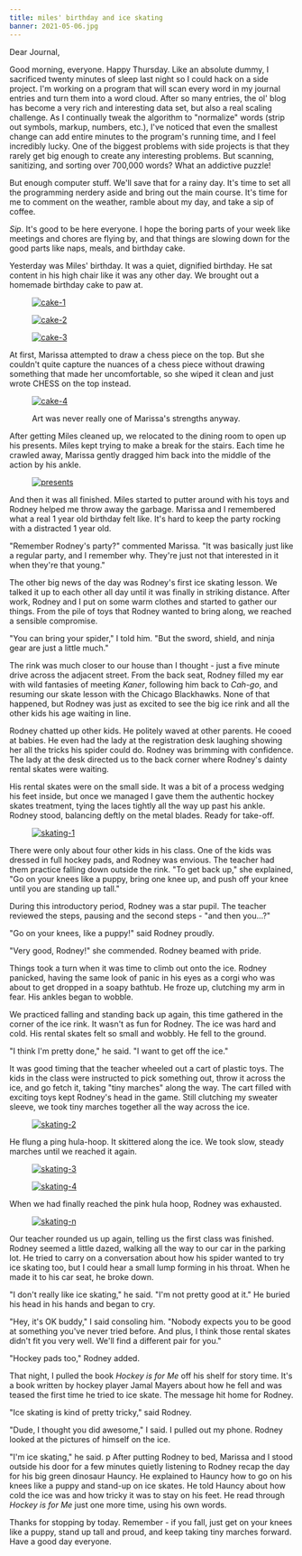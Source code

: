 ```yaml
---
title: miles' birthday and ice skating
banner: 2021-05-06.jpg
---
```


Dear Journal,

Good morning, everyone.  Happy Thursday.  Like an absolute dummy, I
sacrificed twenty minutes of sleep last night so I could hack on a
side project.  I'm working on a program that will scan every word in
my journal entries and turn them into a word cloud.  After so many
entries, the ol' blog has become a very rich and interesting data set,
but also a real scaling challenge.  As I continually tweak the
algorithm to "normalize" words (strip out symbols, markup, numbers,
etc.), I've noticed that even the smallest change can add entire
minutes to the program's running time, and I feel incredibly lucky.
One of the biggest problems with side projects is that they rarely get
big enough to create any interesting problems.  But scanning,
sanitizing, and sorting over 700,000 words?  What an addictive puzzle!

But enough computer stuff.  We'll save that for a rainy day.  It's
time to set all the programming nerdery aside and bring out the main
course.  It's time for me to comment on the weather, ramble about my
day, and take a sip of coffee.

_Sip_.  It's good to be here everyone.  I hope the boring parts of
your week like meetings and chores are flying by, and that things are
slowing down for the good parts like naps, meals, and birthday cake.

Yesterday was Miles' birthday.  It was a quiet, dignified birthday.
He sat content in his high chair like it was any other day.  We
brought out a homemade birthday cake to paw at.

<figure>
  <a href="/images/2021-05-06-cake-1.jpg">
    <img alt="cake-1" src="/images/2021-05-06-cake-1.jpg"/>
  </a>
</figure>

<figure>
  <a href="/images/2021-05-06-cake-2.jpg">
    <img alt="cake-2" src="/images/2021-05-06-cake-2.jpg"/>
  </a>
</figure>

<figure>
  <a href="/images/2021-05-06-cake-3.jpg">
    <img alt="cake-3" src="/images/2021-05-06-cake-3.jpg"/>
  </a>
</figure>

At first, Marissa attempted to draw a chess piece on the top.  But she
couldn't quite capture the nuances of a chess piece without drawing
something that made her uncomfortable, so she wiped it clean and just
wrote CHESS on the top instead.

<figure>
  <a href="/images/2021-05-06-cake-4.jpg">
    <img alt="cake-4" src="/images/2021-05-06-cake-4.jpg"/>
  </a>
  <figcaption><p>Art was never really one of Marissa's strengths anyway.</p></figcaption>
</figure>

After getting Miles cleaned up, we relocated to the dining room to
open up his presents.  Miles kept trying to make a break for the
stairs.  Each time he crawled away, Marissa gently dragged him back
into the middle of the action by his ankle.

<figure>
  <a href="/images/2021-05-06-presents.jpg">
    <img alt="presents" src="/images/2021-05-06-presents.jpg"/>
  </a>
</figure>

And then it was all finished.  Miles started to putter around with his
toys and Rodney helped me throw away the garbage.  Marissa and I
remembered what a real 1 year old birthday felt like.  It's hard to
keep the party rocking with a distracted 1 year old.

"Remember Rodney's party?" commented Marissa.  "It was basically just
like a regular party, and I remember why.  They're just not that
interested in it when they're that young."

The other big news of the day was Rodney's first ice skating lesson.
We talked it up to each other all day until it was finally in striking
distance.  After work, Rodney and I put on some warm clothes and
started to gather our things.  From the pile of toys that Rodney
wanted to bring along, we reached a sensible compromise.

"You can bring your spider," I told him.  "But the sword, shield, and
ninja gear are just a little much."

The rink was much closer to our house than I thought - just a five
minute drive across the adjacent street.  From the back seat, Rodney
filled my ear with wild fantasies of meeting _Kaner_, following him
back to _Cah-go_, and resuming our skate lesson with the Chicago
Blackhawks.  None of that happened, but Rodney was just as excited to
see the big ice rink and all the other kids his age waiting in line.

Rodney chatted up other kids.  He politely waved at other parents.  He
cooed at babies.  He even had the lady at the registration desk
laughing showing her all the tricks his spider could do.  Rodney was
brimming with confidence.  The lady at the desk directed us to the
back corner where Rodney's dainty rental skates were waiting.

His rental skates were on the small side.  It was a bit of a process
wedging his feet inside, but once we managed I gave them the authentic
hockey skates treatment, tying the laces tightly all the way up past
his ankle.  Rodney stood, balancing deftly on the metal blades.  Ready
for take-off.

<figure>
  <a href="/images/2021-05-06-skating-1.jpg">
    <img alt="skating-1" src="/images/2021-05-06-skating-1.jpg"/>
  </a>
</figure>

There were only about four other kids in his class.  One of the kids
was dressed in full hockey pads, and Rodney was envious.  The teacher
had them practice falling down outside the rink.  "To get back up,"
she explained, "Go on your knees like a puppy, bring one knee up, and
push off your knee until you are standing up tall."

During this introductory period, Rodney was a star pupil.  The teacher
reviewed the steps, pausing and the second steps - "and then you...?"

"Go on your knees, like a puppy!" said Rodney proudly.

"Very good, Rodney!" she commended.  Rodney beamed with pride.

Things took a turn when it was time to climb out onto the ice.  Rodney
panicked, having the same look of panic in his eyes as a corgi who was
about to get dropped in a soapy bathtub.  He froze up, clutching my
arm in fear.  His ankles began to wobble.

We practiced falling and standing back up again, this time gathered in
the corner of the ice rink.  It wasn't as fun for Rodney.  The ice was
hard and cold.  His rental skates felt so small and wobbly.  He fell
to the ground.

"I think I'm pretty done," he said.  "I want to get off the ice."

It was good timing that the teacher wheeled out a cart of plastic
toys.  The kids in the class were instructed to pick something out,
throw it across the ice, and go fetch it, taking "tiny marches" along
the way.  The cart filled with exciting toys kept Rodney's head in the
game.  Still clutching my sweater sleeve, we took tiny marches
together all the way across the ice.

<figure>
  <a href="/images/2021-05-06-skating-2.jpg">
    <img alt="skating-2" src="/images/2021-05-06-skating-2.jpg"/>
  </a>
</figure>

He flung a ping hula-hoop.  It skittered along the ice.  We took slow,
steady marches until we reached it again.

<figure>
  <a href="/images/2021-05-06-skating-3.jpg">
    <img alt="skating-3" src="/images/2021-05-06-skating-3.jpg"/>
  </a>
</figure>

<figure>
  <a href="/images/2021-05-06-skating-4.jpg">
    <img alt="skating-4" src="/images/2021-05-06-skating-4.jpg"/>
  </a>
</figure>


When we had finally reached the pink hula hoop, Rodney was exhausted.

<figure>
  <a href="/images/2021-05-06-skating-5.jpg">
    <img alt="skating-n" src="/images/2021-05-06-skating-5.jpg"/>
  </a>
</figure>

Our teacher rounded us up again, telling us the first class was
finished.  Rodney seemed a little dazed, walking all the way to our
car in the parking lot.  He tried to carry on a conversation about how
his spider wanted to try ice skating too, but I could hear a small
lump forming in his throat.  When he made it to his car seat, he broke
down.

"I don't really like ice skating," he said.  "I'm not pretty good at
it."  He buried his head in his hands and began to cry.

"Hey, it's OK buddy," I said consoling him.  "Nobody expects you to be
good at something you've never tried before.  And plus, I think those
rental skates didn't fit you very well.  We'll find a different pair
for you."

"Hockey pads too," Rodney added.

That night, I pulled the book _Hockey is for Me_ off his shelf for
story time.  It's a book written by hockey player Jamal Mayers about
how he fell and was teased the first time he tried to ice skate.  The
message hit home for Rodney.

"Ice skating is kind of pretty tricky," said Rodney.

"Dude, I thought you did awesome," I said.  I pulled out my phone.
Rodney looked at the pictures of himself on the ice.

"I'm ice skating," he said.
p
After putting Rodney to bed, Marissa and I stood outside his door for
a few minutes quietly listening to Rodney recap the day for his big
green dinosaur Hauncy.  He explained to Hauncy how to go on his knees
like a puppy and stand-up on ice skates.  He told Hauncy about how
cold the ice was and how tricky it was to stay on his feet.  He read
through _Hockey is for Me_ just one more time, using his own words.

Thanks for stopping by today.  Remember - if you fall, just get on
your knees like a puppy, stand up tall and proud, and keep taking tiny
marches forward.  Have a good day everyone.
